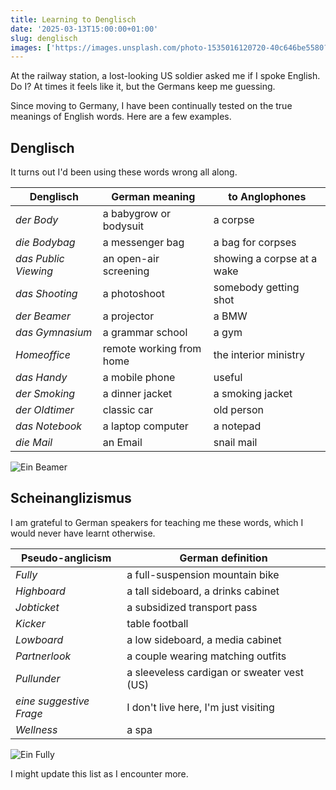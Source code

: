 ```yaml
---
title: Learning to Denglisch
date: '2025-03-13T15:00:00+01:00'
slug: denglisch
images: ['https://images.unsplash.com/photo-1535016120720-40c646be5580?q=80&w=1740&auto=format&fit=crop&ixlib=rb-4.0.3&ixid=M3wxMjA3fDB8MHxwaG90by1wYWdlfHx8fGVufDB8fHx8fA%3D%3D', 'https://images.unsplash.com/photo-1608531428470-4471739c4359?q=80&w=1727&auto=format&fit=crop&ixlib=rb-4.0.3&ixid=M3wxMjA3fDB8MHxwaG90by1wYWdlfHx8fGVufDB8fHx8fA%3D%3D']
---
```


At the railway station, a lost-looking US soldier asked me if I spoke English.
Do I? At times it feels like it, but the Germans keep me guessing.

Since moving to Germany, I have been continually tested on the true meanings of English words.
Here are a few examples.

## Denglisch

It turns out I'd been using these words wrong all along.

Denglisch            | German meaning                        | to Anglophones
---------------------|---------------------------------------|---------------
*der Body*           | a babygrow or bodysuit                | a corpse
*die Bodybag*        | a messenger bag                       | a bag for corpses
*das Public Viewing* | an open-air screening | showing a corpse at a wake
*das Shooting*       | a photoshoot                          | somebody getting shot
*der Beamer*         | a projector                           | a BMW
*das Gymnasium*      | a grammar school                      | a gym
*Homeoffice*         | remote working from home              | the interior ministry
*das Handy*          | a mobile phone                          | useful
*der Smoking*        | a dinner jacket                       | a smoking jacket
*der Oldtimer*       | classic car                           | old person
*das Notebook*       | a laptop computer                     | a notepad
*die Mail*           | an Email                              | snail mail

![Ein Beamer](https://images.unsplash.com/photo-1535016120720-40c646be5580?q=80&w=1740&auto=format&fit=crop&ixlib=rb-4.0.3&ixid=M3wxMjA3fDB8MHxwaG90by1wYWdlfHx8fGVufDB8fHx8fA%3D%3D "ein Beamer")

## Scheinanglizismus

I am grateful to German speakers for teaching me these words, which I would never have learnt otherwise.

Pseudo-anglicism        | German definition
------------------------|--------------------------------
*Fully*                 | a full-suspension mountain bike
*Highboard*             | a tall sideboard, a drinks cabinet
*Jobticket*             | a subsidized transport pass
*Kicker*                | table football
*Lowboard*              | a low sideboard, a media cabinet
*Partnerlook*           | a couple wearing matching outfits
*Pullunder*             | a sleeveless cardigan or sweater vest (US)
*eine suggestive Frage* | I don't live here, I'm just visiting
*Wellness*              | a spa

![Ein Fully](https://images.unsplash.com/photo-1608531428470-4471739c4359?q=80&w=1727&auto=format&fit=crop&ixlib=rb-4.0.3&ixid=M3wxMjA3fDB8MHxwaG90by1wYWdlfHx8fGVufDB8fHx8fA%3D%3D "ein Fully")

<!--
## Miscellaneous

- I'd probably say *rucksack* over *backpack*.
- A *dachshund* is *ein Dackel*.
- Nobody every says *auf wiedersehen*.
- 
-->

I might update this list as I encounter more.



